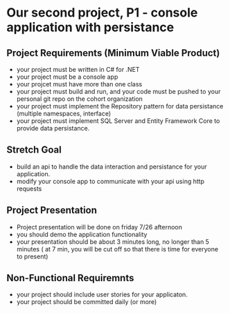 # Our second project, P1 - console application with persistance

## Project Requirements (Minimum Viable Product)
- your project must be written in C# for .NET
- your project must be a console app
- your projcet must have more than one class
- your project must build and run, and your code must be pushed to your personal git repo on the cohort organization
- your project must implement the Repository pattern for data persistance (multiple namespaces, interface)
- your project must implement SQL Server and Entity Framework Core to provide data persistance.

## Stretch Goal
- build an api to handle the data interaction and persistance for your application. 
- modify your console app to communicate with your api using http requests

## Project Presentation
- Project presentation will be done on friday 7/26 afternoon
- you should demo the application functionality
- your presentation should be about 3 minutes long, no longer than 5 minutes ( at 7 min, you will be cut off so that there is time for everyone to present)

## Non-Functional Requiremnts
- your project should include user stories for your applicaton.
- your project should be committed daily (or more)